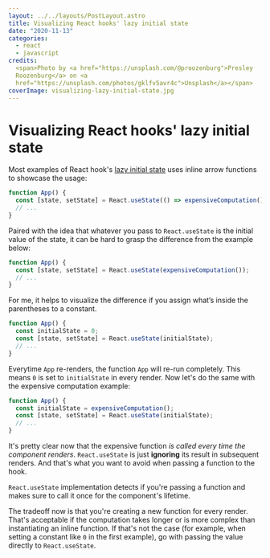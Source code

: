 ```yaml
---
layout: ../../layouts/PostLayout.astro
title: Visualizing React hooks' lazy initial state
date: "2020-11-13"
categories:
  - react
  - javascript
credits:
  <span>Photo by <a href="https://unsplash.com/@proozenburg">Presley
  Roozenburg</a> on <a
  href="https://unsplash.com/photos/gklfv5avr4c">Unsplash</a></span>
coverImage: visualizing-lazy-initial-state.jpg
---
```


# Visualizing React hooks' lazy initial state

Most examples of React hook's
[lazy initial state](https://reactjs.org/docs/hooks-reference.html#lazy-initial-state)
uses inline arrow functions to showcase the usage:

```js
function App() {
  const [state, setState] = React.useState(() => expensiveComputation());
  // ...
}
```

Paired with the idea that whatever you pass to `React.useState` is the initial
value of the state, it can be hard to grasp the difference from the example
below:

```js
function App() {
  const [state, setState] = React.useState(expensiveComputation());
  // ...
}
```

For me, it helps to visualize the difference if you assign what’s inside the
parentheses to a constant.

```js
function App() {
  const initialState = 0;
  const [state, setState] = React.useState(initialState);
  // ...
}
```

Everytime `App` re-renders, the function `App` will re-run completely. This
means `0` is set to `initialState` in every render. Now let's do the same with
the expensive computation example:

```js
function App() {
  const initialState = expensiveComputation();
  const [state, setState] = React.useState(initialState);
  // ...
}
```

It's pretty clear now that the expensive function _is called every time the
component renders_. `React.useState` is just **ignoring** its result in
subsequent renders. And that's what you want to avoid when passing a function to
the hook.

`React.useState` implementation detects if you're passing a function and makes
sure to call it once for the component's lifetime.

The tradeoff now is that you're creating a new function for every render. That's
acceptable if the computation takes longer or is more complex than instantiating
an inline function. If that's not the case (for example, when setting a constant
like `0` in the first example), go with passing the value directly to
`React.useState`.
